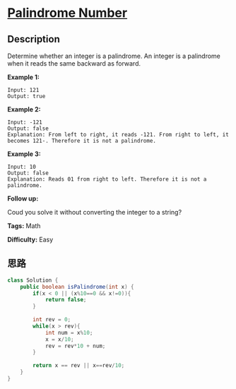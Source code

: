 # [Palindrome Number][title]

## Description

Determine whether an integer is a palindrome. An integer is a palindrome when
it reads the same backward as forward.

**Example 1:**
            Input: 121    Output: true    

**Example 2:**
            Input: -121    Output: false    Explanation: From left to right, it reads -121. From right to left, it becomes 121-. Therefore it is not a palindrome.    

**Example 3:**
            Input: 10    Output: false    Explanation: Reads 01 from right to left. Therefore it is not a palindrome.    

**Follow up:**

Coud you solve it without converting the integer to a string?


**Tags:** Math

**Difficulty:** Easy

## 思路

``` java
class Solution {
    public boolean isPalindrome(int x) {
        if(x < 0 || (x%10==0 && x!=0)){
            return false;
        }
        
        int rev = 0;
        while(x > rev){
            int num = x%10;
            x = x/10;
            rev = rev*10 + num;
        }
        
        return x == rev || x==rev/10;
    }
}
```

[title]: https://leetcode.com/problems/palindrome-number
